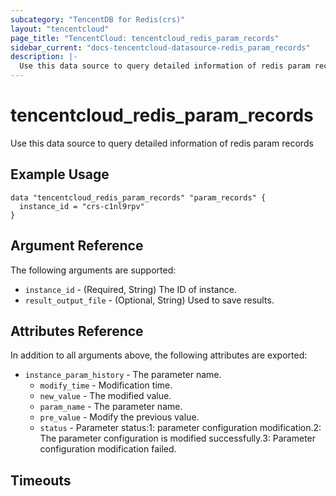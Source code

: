 ```yaml
---
subcategory: "TencentDB for Redis(crs)"
layout: "tencentcloud"
page_title: "TencentCloud: tencentcloud_redis_param_records"
sidebar_current: "docs-tencentcloud-datasource-redis_param_records"
description: |-
  Use this data source to query detailed information of redis param records
---
```


# tencentcloud_redis_param_records

Use this data source to query detailed information of redis param records

## Example Usage

```hcl
data "tencentcloud_redis_param_records" "param_records" {
  instance_id = "crs-c1nl9rpv"
}
```

## Argument Reference

The following arguments are supported:

* `instance_id` - (Required, String) The ID of instance.
* `result_output_file` - (Optional, String) Used to save results.

## Attributes Reference

In addition to all arguments above, the following attributes are exported:

* `instance_param_history` - The parameter name.
  * `modify_time` - Modification time.
  * `new_value` - The modified value.
  * `param_name` - The parameter name.
  * `pre_value` - Modify the previous value.
  * `status` - Parameter status:1: parameter configuration modification.2: The parameter configuration is modified successfully.3: Parameter configuration modification failed.


## Timeouts

<no value>


